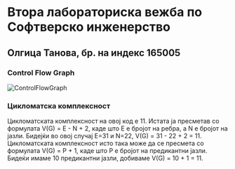# Втора лабораториска вежба по Софтверско инженерство

## Олгица Танова, бр. на индекс 165005

### Control Flow Graph

![ControlFlowGraph](https://github.com/Olgica165005/SI_2023_lab2_165005/assets/128933727/ae9aa3b9-232b-4002-b500-2b9befd14f0a)

### Цикломатска комплексност

Цикломатската комплексност на овој код е 11.
Истата ја пресметав со формулата V(G) = E - N + 2, каде што E е бројот на ребра, а N е бројот на јазли. Бидејќи во овој случај E=31 и N=22, V(G) = 31 - 22 + 2 = 11.
Цикломатската комплексност исто така може да се пресмета со формулата V(G) = P + 1, каде што P e бројот на предикантни јазли. Бидеќи имаме 10 предикантни јазли, добиваме V(G) = 10 + 1 = 11.
